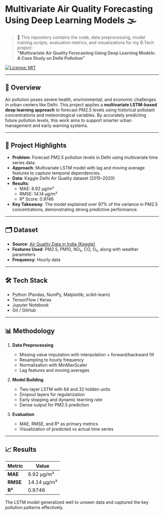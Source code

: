 # Multivariate Air Quality Forecasting Using Deep Learning Models 🌫️

> 📝 This repository contains the code, data preprocessing, model training scripts, evaluation metrics, and visualizations for my B.Tech project:  
> **"Multivariate Air Quality Forecasting Using Deep Learning Models: A Case Study on Delhi Pollution"**

[![License: MIT](https://img.shields.io/badge/License-MIT-yellow.svg)](LICENSE)

---

## 📌 Overview

Air pollution poses severe health, environmental, and economic challenges in urban centers like Delhi. This project applies a **multivariate LSTM-based deep learning approach** to forecast PM2.5 levels using historical pollutant concentrations and meteorological variables. By accurately predicting future pollution levels, this work aims to support smarter urban management and early warning systems.

---

## 🚀 Project Highlights

- **Problem**: Forecast PM2.5 pollution levels in Delhi using multivariate time series data.
- **Approach**: Multivariate LSTM model with lag and moving average features to capture temporal dependencies.
- **Data**: Kaggle Delhi Air Quality dataset (2015–2020)
- **Results**:  
  - MAE: 8.92 µg/m³  
  - RMSE: 14.14 µg/m³  
  - R² Score: 0.9746
- **Key Takeaway**: The model explained over 97% of the variance in PM2.5 concentrations, demonstrating strong predictive performance.

---

## 🗂️ Dataset

- **Source**: [Air Quality Data in India (Kaggle)](https://www.kaggle.com/datasets/rohanrao/air-quality-data-in-india)
- **Features Used**: PM2.5, PM10, NO₂, CO, O₃, along with weather parameters
- **Frequency**: Hourly data

---

## 🛠️ Tech Stack

- Python (Pandas, NumPy, Matplotlib, scikit-learn)
- TensorFlow / Keras
- Jupyter Notebook
- Git / GitHub

---

## 📊 Methodology

1. **Data Preprocessing**
   - Missing value imputation with interpolation + forward/backward fill
   - Resampling to hourly frequency
   - Normalization with MinMaxScaler
   - Lag features and moving averages

2. **Model Building**
   - Two-layer LSTM with 64 and 32 hidden units
   - Dropout layers for regularization
   - Early stopping and dynamic learning rate
   - Dense output for PM2.5 prediction

3. **Evaluation**
   - MAE, RMSE, and R² as primary metrics
   - Visualization of predicted vs actual time series

---

## 📈 Results

| Metric | Value |
|--------|-------|
| **MAE** | 8.92 µg/m³ |
| **RMSE** | 14.14 µg/m³ |
| **R²** | 0.9746 |

The LSTM model generalized well to unseen data and captured the key pollution patterns effectively.

